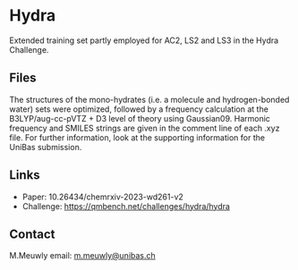 # Hydra

Extended training set partly employed for AC2, LS2 and LS3 in the Hydra Challenge.

## Files

The structures of the mono-hydrates (i.e. a molecule and hydrogen-bonded water) sets were optimized, followed by a frequency calculation
at the B3LYP/aug-cc-pVTZ + D3 level of theory using Gaussian09. Harmonic frequency and SMILES strings are given in the comment line of each .xyz file. 
For further information, look at the supporting information for the UniBas submission.

## Links

- Paper: 10.26434/chemrxiv-2023-wd261-v2
- Challenge: https://qmbench.net/challenges/hydra/hydra

## Contact
M.Meuwly email: m.meuwly@unibas.ch
